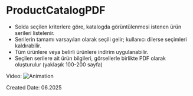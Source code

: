 # ProductCatalogPDF
* Solda seçilen kriterlere göre, katalogda görüntülenmesi istenen ürün serileri listelenir.
* Serilerin tamamı varsayılan olarak seçili gelir; kullanıcı dilerse seçimleri kaldırabilir.
* Tüm ürünlere veya belirli ürünlere indirim uygulanabilir.
* Seçilen serilere ait ürün bilgileri, görsellerle birlikte PDF olarak oluşturulur (yaklaşık 100-200 sayfa)

Video:
![Animation](https://github.com/user-attachments/assets/6b303274-cff7-4ce4-9626-0d239084d390)

Created Date: 06.2025
